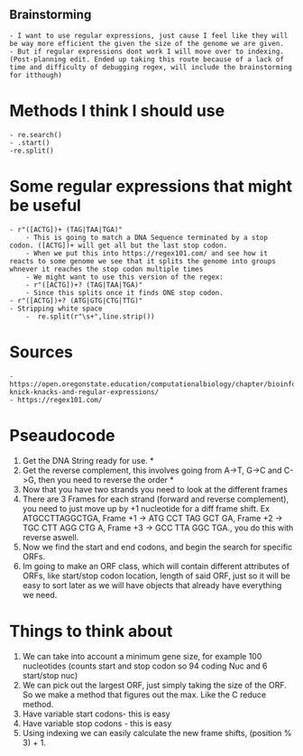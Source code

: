 ## Brainstorming
    - I want to use regular expressions, just cause I feel like they will be way more efficient the given the size of the genome we are given.
    - But if regular expressions dont work I will move over to indexing. (Post-planning edit. Ended up taking this route because of a lack of time and difficulty of debugging regex, will include the brainstorming for itthough)
# Methods I think I should use
    - re.search()
    - .start()
    -re.split()
# Some regular expressions that might  be useful
    - r"([ACTG])+ (TAG|TAA|TGA)"
        - This is going to match a DNA Sequence terminated by a stop codon. ([ACTG])+ will get all but the last stop codon.
        - When we put this into https://regex101.com/ and see how it reacts to some genome we see that it splits the genome into groups whnever it reaches the stop codon multiple times
        - We might want to use this version of the regex:
        - r"([ACTG])+? (TAG|TAA|TGA)"
        - Since this splits once it finds ONE stop codon.
    - r"([ACTG])+? (ATG|GTG|CTG|TTG)"
    - Stripping white space
        -  re.split(r"\s+",line.strip())
 # Sources
    - https://open.oregonstate.education/computationalbiology/chapter/bioinformatics-knick-knacks-and-regular-expressions/
    - https://regex101.com/

# Pseaudocode
1. Get the DNA String ready for use. *
2. Get the reverse complement, this involves going from A->T, G->C and C->G, then you need to reverse the order *
3. Now that you have two strands you need to look at the different frames
4. There are 3 Frames for each strand (forward and reverse complement), you need to just move up by +1 nucleotide for a diff frame shift. Ex ATGCCTTAGGCTGA, Frame +1 → ATG CCT TAG GCT GA, Frame +2 → TGC CTT AGG CTG A, Frame +3 → GCC TTA GGC TGA., you do this with reverse aswell.
5. Now we find the start and end codons, and begin the search for specific ORFs.
6. Im going to make an ORF class, which will contain different attributes of ORFs, like start/stop codon location, length of said ORF, just so it will be easy to sort later as we will have objects that already have everything we need.

# Things to think about
1. We can take into account a minimum gene size, for example 100 nucleotides (counts start and stop codon so 94 coding Nuc and 6 start/stop nuc)
2. We can pick out the largest ORF, just simply taking the size of the ORF. So we make a method that figures out the max. Like the C reduce method.
3. Have variable start codons- this is easy
4. Have variable stop codons - this is easy
5. Using indexing we can easily calculate the new frame shifts, (position % 3) + 1.